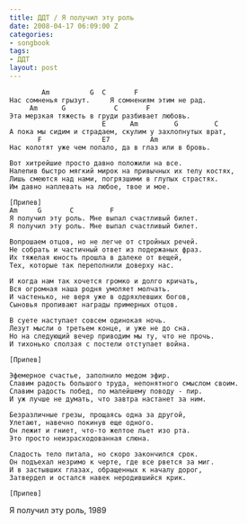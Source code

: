 ```yaml
---
title: ДДТ / Я получил эту роль
date: 2008-04-17 06:09:00 Z
categories:
- songbook
tags:
- ДДТ
layout: post
---
```


	        Am          G  C       F
	Нас сомненья грызут.     Я сомнениям этим не рад.
	     Am      G            C       F
	Эта мерзкая тяжесть в груди разбивает любовь.
	                       E      Am         G         C
	А пока мы сидим и страдаем, скулим у захлопнутых врат,
	       F               E7          Am
	Нас колотят уже чем попало, да в глаз или в бровь.
	
	Вот хитрейшие просто давно положили на все.
	Налепив быстро мягкий мирок на привычных их телу костях,
	Лишь смеются над нами, погрязшими в глупых страстях.
	Им давно наплевать на любое, твое и мое.
	
	[Припев]
	Am     G       C         F
	Я получил эту роль. Мне выпал счастливый билет.
	Я получил эту роль. Мне выпал счастливый билет.
	
	Вопрошаем отцов, но не легче от стройных речей.
	Не собрать и частичный ответ из подержаных фраз.
	Их тяжелая юность прошла в далеке от вещей,
	Тех, которые так переполнили доверху нас.
	
	И когда нам так хочется громко и долго кричать,
	Вся огромная наша родня умоляет молчать.
	И частенько, не веря уже в одряхлевших богов,
	Сыновья пропивают награды примерных отцов.
	
	В суете наступает совсем одинокая ночь.
	Лезут мысли о третьем конце, и уже не до сна.
	Но на следующий вечер приводим мы ту, что не прочь.
	И тихонько сползая с постели отступает война.
	
	[Припев]
	
	Эфемерное счастье, заполнило медом эфир.
	Славим радость большого труда, непонятного смыслом своим.
	Славим радость побед, по малейшему поводу - пир.
	И уж лучше не думать, что завтра настанет за ним.
	
	Безразличные грезы, прощаясь одна за другой,
	Улетают, навечно покинув еще одного.
	Он лежит и гниет, что-то желтое льет изо рта.
	Это просто неизрасходованная слюна.
	
	Сладость тело питала, но скоро закончился срок.
	Он подъехал незримо к черте, где все рвется за миг.
	И в застывших глазах, обращенных к началу дорог,
	Затвердел и остался навек неродившийся крик.
	
	[Припев]

Я получил эту роль, 1989

